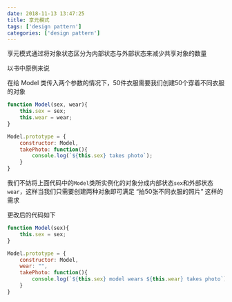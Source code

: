 ```yaml
---
date: 2018-11-13 13:47:25
title: 享元模式
tags: ['design pattern']
categories: ['design pattern']
---
```


享元模式通过将对象状态区分为内部状态与外部状态来减少共享对象的数量

以书中原例来说

在给 Model 类传入两个参数的情况下，50件衣服需要我们创建50个穿着不同衣服的对象

``` javascript
function Model(sex, wear){
    this.sex = sex;
    this.wear = wear; 
}

Model.prototype = {
    constructor: Model,
    takePhoto: function(){
        console.log(`${this.sex} takes photo`);
    }
}
```

我们不妨将上面代码中的`Model`类所实例化的对象分成内部状态`sex`和外部状态`wear`，这样当我们只需要创建两种对象即可满足 “拍50张不同衣服的照片” 这样的需求

更改后的代码如下

``` javascript
function Model(sex){
    this.sex = sex;
}

Model.prototype = {
    constructor: Model,
    wear: "",
    takePhoto: function(){
        console.log(`${this.sex} model wears ${this.wear} takes photo`);
    }
}
```

